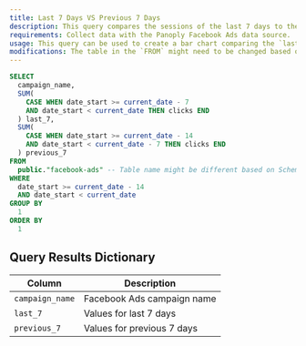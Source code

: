 ```yaml
---
title: Last 7 Days VS Previous 7 Days
description: This query compares the sessions of the last 7 days to the previous 7 days aggregated by `campaign_name`. This query demonstrates the use of a concept that can be used with any dimension and metric\\s, comparing different values of the metric based on different values of time or a given dimension.
requirements: Collect data with the Panoply Facebook Ads data source.
usage: This query can be used to create a bar chart comparing the `last_7` and `previous_7` for each campaign or simply displayed as a table.
modifications: The table in the `FROM` might need to be changed based on Schema and Destination settings in the data source. Other dimensions and metrics can be added as filters to the `WHERE` or by adding a `HAVING` clause and other aggregations can be added on top of `last_7` and `previous_7`. This query sums the metric `clicks`, this can be changed to a different metric like `spend` or `impressions`.
---
```


```sql
SELECT
  campaign_name,
  SUM(
    CASE WHEN date_start >= current_date - 7
    AND date_start < current_date THEN clicks END
  ) last_7,
  SUM(
    CASE WHEN date_start >= current_date - 14
    AND date_start < current_date - 7 THEN clicks END
  ) previous_7
FROM
  public."facebook-ads" -- Table name might be different based on Schema and Destination settings in the data source
WHERE
  date_start >= current_date - 14
  AND date_start < current_date
GROUP BY
  1
ORDER BY
  1
```

## Query Results Dictionary

| Column | Description |
| --- | --- |
| `campaign_name`| Facebook Ads campaign name |
| `last_7`| Values for last 7 days |
| `previous_7`| Values for previous 7 days |
